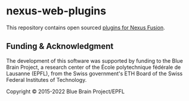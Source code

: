 # nexus-web-plugins

This repository contains open sourced [plugins for Nexus Fusion](https://bluebrainnexus.io/docs/fusion/plugins.html).


## Funding & Acknowledgment

The development of this software was supported by funding to the Blue Brain Project, a research center of the École polytechnique fédérale de
Lausanne (EPFL), from the Swiss government's ETH Board of the Swiss Federal Institutes of Technology.

Copyright © 2015-2022 Blue Brain Project/EPFL
